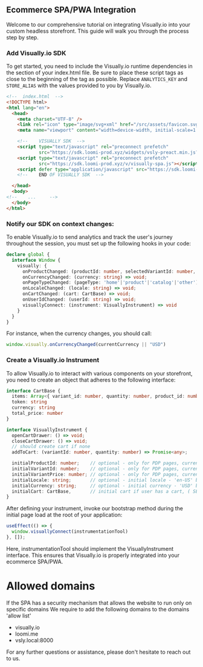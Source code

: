 ## Ecommerce SPA/PWA Integration

Welcome to our comprehensive tutorial on integrating Visually.io into your custom headless storefront. This guide will walk you through the process step by step.

### Add Visually.io SDK
To get started, you need to include the Visually.io runtime dependencies in the <head> section of your index.html file. Be sure to place these script tags as close to the beginning of the <head> tag as possible. Replace `ANALYTICS_KEY` and `STORE_ALIAS` with the values provided to you by Visually.io.

```html
<!--  index.html  -->
<!DOCTYPE html>
<html lang="en">
  <head>
    <meta charset="UTF-8" />
    <link rel="icon" type="image/svg+xml" href="/src/assets/favicon.svg" />
    <meta name="viewport" content="width=device-width, initial-scale=1.0" />

    <!--    VISUALLY SDK  -->
    <script type="text/javascript" rel="preconnect prefetch"
            src="https://sdk.loomi-prod.xyz/widgets/vsly-preact.min.js?k=ANALYTICS_KEY&e=2&s=STORE_ALIAS"></script>
    <script type="text/javascript" rel="preconnect prefetch"
            src="https://sdk.loomi-prod.xyz/v/visually-spa.js"></script>
    <script defer type="application/javascript" src="https://sdk.loomi-prod.xyz/v/visually-a-spa.js"></script>
    <!--    END OF VISUALLY SDK  -->

  </head>
  <body>
<!--    ...     -->
  </body>
</html>
```

### Notify our SDK on context changes:
To enable Visually.io to send analytics and track the user's journey throughout the session, you must set up the following hooks in your code:

```typescript
declare global {
  interface Window {
    visually: {
      onProductChanged: (productId: number, selectedVariantId: number, variantPrice: number) => void;
      onCurrencyChanged: (currency: string) => void;
      onPageTypeChanged: (pageType: 'home'|'product'|'catalog'|'other') => void;
      onLocaleChanged: (locale: string) => void;
      onCartChanged: (cart: CartBase) => void;
      onUserIdChanged: (userId: string) => void;
      visuallyConnect: (instrument: VisuallyInstrument) => void
    }
  }
}
```

For instance, when the currency changes, you should call:
```typescript
window.visually.onCurrencyChanged(currentCurrency || "USD")
```

### Create a Visually.io Instrument
To allow Visually.io to interact with various components on your storefront, you need to create an object that adheres to the following interface:

```typescript
interface CartBase {
  items: Array<{ variant_id: number, quantity: number, product_id: number, price: number }>
  token: string
  currency: string
  total_price: number
}

interface VisuallyInstrument {
  openCartDrawer: () => void;
  closeCartDrawer: () => void;
  // should create cart if none
  addToCart: (variantId: number, quantity: number) => Promise<any>;

  initialProductId: number;    // optional - only for PDP pages, current product id
  initialVariantId: number;    // optional - only for PDP pages, current variant id
  initialVariantPrice: number; // optional - only for PDP pages, current variant price
  initialLocale: string;       // optional - initial locale - 'en-US' by default
  initialCurrency: string;     // optional - initial currency - 'USD' by default
  initialCart: CartBase,       // initial cart if user has a cart, ( SEE CartBase interface )
}
```

After defining your instrument, invoke our bootstrap method during the initial page load at the root of your application:
```typescript
useEffect(() => {
  window.visuallyConnect(instrumentationTool)
}, []);
```

Here, instrumentationTool should implement the VisuallyInstrument interface. This ensures that Visually.io is properly integrated into your ecommerce SPA/PWA.


# Allowed domains

If the SPA has a security mechanism that allows the website to run only on specific domains
We require to add the following domains to the domains 'allow list'

- visually.io
- loomi.me
- vsly.local:8000


For any further questions or assistance, please don't hesitate to reach out to us.


